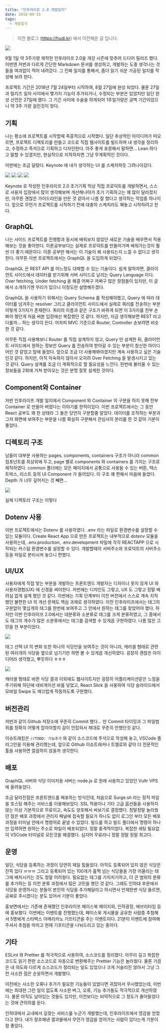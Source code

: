 ```yaml
---
title: "인후라이프 2.0 개발일지"
date: 2018-09-15
tags:
  - 개발일지
---
```


> 이전 블로그 (https://hudi.kr) 에서 이전해온 글 입니다.

![](./og-image.png)

9월 1일 약 3주가량 제작한 인후라이프 2.0을 개강 시즌에 맞추어 드디어 릴리즈 했다. 이번엔 저번과 다르게 간단한 Markdown 문서를 생성하고, 개발하는 도중 생각나는 것들을 여과없이 적어 내려갔다. 그 진짜 일지를 통해서, 좀더 읽기 쉬운 가공된 일지를 작성해 보려 한다.

프로젝트 기간은 2018년 7월 24일부터 시작하여, 8월 27일에 완성 되었다. 물론 27일과 릴리즈 일자 사이에서 몇가지 기능이 추가되거나, 수정되는 부분은 있었지만 일단 완성 선언은 27일에 했다. 그 기간 사이에 수술을 하게되어 1주일가량은 공백 기간이었으니 약 3주 가량 걸린것이 맞다.

## 기획

나는 평소에 프로젝트를 시작할때 즉흥적으로 시작했다. 일단 추상적인 아이디어가 떠오르면, 프로젝트 디렉토리를 만들고 코드로 직접 웹사이트를 빌드하며 내 생각을 정리하고, 수정하고 즉석으로 기획하고 디자인한다. 아주 좋게 포장해서 말하면… Lean 하다고 말할 수 있겠지만, 현실적으로 지적하자면 그냥 무계획적인 것이다.

이번에는 조금 달랐다. Keynote 에 내가 생각하는 UI 를 스케치하듯 그려나아갔다.

![](./keynote1.png)
![](./keynote2.png)
![](./keynote3.png)
![](./keynote4.png)

Keynote 로 작성한 인후라이프 2.0 초기기획
막상 직접 프로덕트를 개발하면서, 스스로 사용자 입장에서 많이 생각해보며 개선해나아가 초기 기획하고는 꽤 많이 달라졌지만, 아무튼 괜찮은 가이드라인을 만든 것 같아서 나름 잘 했다고 생각하는 작업중 하나이다. 앞으로 무언가 프로젝트를 시작하기 전에 대충의 스케치라도 해놓고 시작하려고 한다.

## GraphQL

나는 사이드 프로젝트를 진행함과 동시에 배워보지 않았던 새로운 기술을 배우면서 적용해보는 것을 좋아한다. 이론공부보다는 실제로 프로덕트를 만들어가며 배워가는것이 훨씬 더 좋기 때문이다. 이론 공부만 해서는 이 기술이 왜 사용되는지 느낄 수 없다고 생각한다. 아무튼 이번 프로젝트에서는 GraphQL 을 도입하게 되었다.

GraphQL 은 REST API 를 어느정도 대체할 수 있는 기술이다. 쉽게 말하자면, 클라이언트 사이드에서 데이터를 받기위해 서버 사이드로 날리는 Query Language 이다. Over fetching, Under fetching 을 해결 어쩌구 저쩌구 많은 장점들이 있지만, 이 글에서 소개하기엔 무리가 있으니 이정도만 설명해두겠다.

GraphQL 을 사용하기 위해서는 Query Schema 를 작성해야했고, Query 에 따라 데이터를 넘겨주는 resolver 그리고 클라이언트 사이드에서 실제로 쿼리를 전송하는 부분 이렇게 3가지가 존재한다. 쿼리의 이름과 같은 구조가 바뀌게 되면 이 3가지를 전부 손봐야 했던게 처음 써본 입장에선 복잡했던 것 같다. 하지만, 지금 생각해보면 REST 라고 다를까… 하는 생각이 든다. 어차피 MVC 기준으로 Router, Controller 손보려면 비슷한 것 같다.

아무튼 직접 사용해보니 Router 를 직접 설계하지 않고, Query 만 설계한 뒤, 클라이언트 사이드에서 원하는 정보만 Query 를 전송하여 받아갈 수 있는 부분이 참신한 아이디어인 것 같았고 맘에 들었다. 앞으로 조금 더 사용해봐야겠지만 계속 사용하고 싶은 기술인것 같다. 하지만, 아직 익숙하지 않아서 오히려 Over Fetching 을 발생시키고 있는 것 같다. Query 설계를 조금 더 계획적으로 할 필요성을 느낀다. 한번에 불러올 수 있는 정보들을 2회에 거쳐 받아오는 것은 분명 잘못 설계한 것이다.

## Component와 Container

저번 인후라이프 개발 일지에서 Component 와 Container 의 구분을 하지 못해 전부 Container 로 만들어 버렸다는 이야기를 한적이있다. 이번 프로젝트에서는 그 동안 React 공부도 꽤 한 상태라 그 둘은 당연히 구분할줄 알았다. 데이터를 조작하는 부분과 그저 화면에 보여주는 부분을 나름 확실히 구분해서 관심사의 분리를 한 것 같아 기분이 좋았다.

## 디렉토리 구조

남들이 대부분 사용하는 pages, components, containers 구조가 아니라 common 컴포넌트를 최상위에 두고, page 별로 components 와 containers 를 가지는 구조로 제작하였다. common 폴더에는 모든 페이지에서 공통으로 사용될 수 있는 버튼, 텍스트박스, 리스트 등의 UI Component 가 들어있다. 이 구조 꽤 편해서 마음에 들었다. Depth 가 너무 깊어지는 것 빼면…

![](./dir-structure.png)

실제 디렉토리 구조는 이렇다

## Dotenv 사용

이번 프로젝트에서는 Dotenv 를 사용하였다. .env 라는 파일로 환경변수를 설정할 수 있는 모듈이다. Create React App 으로 만든 프로젝트는 내부적으로 dotenv 모듈을 사용하는데, .env.production, .env.development 파일에 각각 REACTAPP 으로 시작되는 커스텀 환경변수를 설정할 수 있다. 개발할때의 서버주소와 프로덕트의 서버주소 등을 파일로 분리시켜 놓으니 편했다.

## UI/UX

사용자에게 직접 닿는 부분을 개발하는 프론트엔드 개발자는 디자이너 못지 않게 UI 와 사용자경험(UX) 에 신경을 써야한다. 저번에는 디자인도 그렇고, UX 도 그렇고 정말 배려심 없게 설계 했던 것 같다. 이번에는 기획 단계부터 이전 버전에서 스스로 계속 지적했던 불편한 UI 의 개선 문제도 핵심 과제로 생각하였다. 이전 인후라이프에서는 태그의 구분없이 몇십개의 태그를 한번에 보여주고 그 안에서 원하는 태그를 찾았어야 했다. 하지만 이번 인후라이프 2.0에서는 대분류와 소분류로 태그를 크게 분류하였고, 그 중에서도 태그의 개수가 많은 소분류에서는 태그를 검색할 수 있게끔 구현하였다. 나름 많은 고민을 한 부분이었다.

![](./ui-ux.jpeg)

태그 선택 UI 의 변화
또한 하나의 식당만을 보여주는 것이 아니라, 캐러셀 형태로 관련된 여러개의 식당을 옆으로 넘기기만 하면 볼 수 있게끔 개선하였다. 굉장히 괜찮은 아이디어라 생각했고, 뿌듯하다 ㅎㅎㅎ

![](./app-info.png)

캐러셀 형태로 바뀐 식당 결과
이외에도 웹사이트지만 굉장히 어플리케이션같은 느낌을 주기위해 하단에 네비게이션 바를 넣었고, React Slick 을 사용하여 식당 슬라이드에서 모바일 Swipe 도 매끄럽게 작동하도록 구현했다.

## 버전관리

저번과 같이 Github 저장소에 꾸준히 Commit 했다… 만 Commit 타이밍과 그 파일범위를 정확히 어떻게 잡아야할지 감이 안잡혀서 제대로 꾸준히 안했던것 같다.

이슈트래킹은 `//TODO: 기능추가` 와 같이 소스코드에 주석으로 작성해 놓고, VSCode 플러그인을 이용해 관리했는데, 앞으로 Github 이슈트래커나 트렐로와 같이 더 전문적인 툴을 사용하면 깔끔하지 않을까 생각한다.

## 배포

GraphQL 서버와 식당 이미지용 서버는 node.js 로 원래 사용하고 있었던 Vultr VPS 에 올려놓았다.

조금 달라진점은 프론트엔드를 배포하는 방식인데, 처음으로 Surge.sh 라는 정적 파일을 호스팅 해주는 서비스를 이용해보았다. SSL 적용이나 기타 고급 옵션들을 사용하지 않는 이상 기본적으로 무료이고, 속도도 양호해서 써보기로 결정했다. 정말정말 놀라웠던 점은 배포 과정에서 관리자 패널에 접속할 필요가 하나도 없이 로그인 부터 모든 배포 과정을 터미널 안에서 명령어로 끝낼 수 있었다. 빌드를 하고 빌드 폴더에서 명령어 하나만 입력하면 원하는 주소로 파일이 배포되었다. 정말 충격적이었다. 복잡한 세팅 필요없이 VSCode 터미널로 모든것을 해결했다. 심지어 무료라니 정말 정말 정말 최고다.

## 운영

일단, 식당을 등록하는 과정이 당연히 제일 힘들었다. 아직도 등록되어 있지 않은 식당은 잔뜩 있다 ㅠㅠㅠ 그리고 등록되어 있는 100개가 훌쩍 넘는 식당들을 가장 어울리는 태그에 배치시키는 것도 정말 어려웠다. 필요없는 태그를 가지치기하고, 더 큰 범위의 분류를 추가하는 등 이런 분류 과정에서 많은 고민을 했던 것 같다. 그래도 인하대 후문에서 식당을 운영하시는 분들이 본인의 식당을 추가해달라고 하시면서 언제한번 식당 들르면, 공짜로 주시겠다는 분도 있어서 기분이 좋았다.

홍보면에서는 기존에 존재했던 인후라이프 페이스북 페이지와, 인하광장, 에브리타임 등에 홍보했다. 이번에는 이벤트를 진행했는데, 페이스북 게시물을 공유한 사람중 추첨해서 5명에게 스타벅스 아메리카노 기프티콘을 주는 이벤트이다. 21분이 이벤트에 참여해주셔서 추첨을 마치고 현재 기프티콘을 나눠드리고 있는 중이다.

## 기타

ESLint 와 Prettier 를 적극적으로 사용하여, 소스코드를 정리했다. 아무리 길고 복잡한 코드도 읽기 편한 소스코드로 자동으로 변환해주는 Prettier 기능은 놀라웠다. 물론 가끔은 내 의도와 다르게 소스코드가 정리되는 일도 있었으나 크게 거슬리진 않아서 그냥 그런 사소한 점은 순응하면서 개발했다.

이전에는 사소한 오류나 추가가 필요한 기능들이 있었다면 귀찮아서 무시했었는데, 이번에는 최대한 그런 일이 없도록 사소한 버그, 오류, 기능 추가들도 적극적으로 개선하였다. 물론 아직도 남아있는 것들도 있지만, 이전보다는 비약적으로 그 정도가 줄어들었다는 것에 큰의의를 둔다.

인하대에서 교내에서 길찾는 서비스를 누군가 개발했는데, 인후라이프에서 영감을 얻었다고 한다. 내가 창조해낸 결과물에서 무언가 영감을 얻어가는 사람이 있다는게 기분이 참 좋았다.
